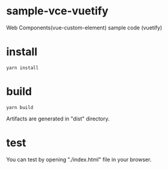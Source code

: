 # sample-vce-vuetify
Web Components(vue-custom-element) sample code (vuetify)

# install
```
yarn install
```

# build
```
yarn build
```
Artifacts are generated in "dist" directory.

# test
You can test by opening "./index.html" file in your browser.
